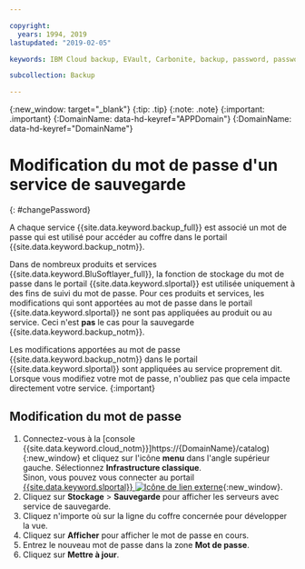 ```yaml
---

copyright:
  years: 1994, 2019
lastupdated: "2019-02-05"

keywords: IBM Cloud backup, EVault, Carbonite, backup, password, password reset

subcollection: Backup

---
```

{:new_window: target="_blank"}
{:tip: .tip}
{:note: .note}
{:important: .important}
{:DomainName: data-hd-keyref="APPDomain"}
{:DomainName: data-hd-keyref="DomainName"}

# Modification du mot de passe d'un service de sauvegarde
{: #changePassword}

A chaque service {{site.data.keyword.backup_full}} est associé un mot de passe qui est utilisé pour accéder au coffre dans le portail {{site.data.keyword.backup_notm}}.

Dans de nombreux produits et services {{site.data.keyword.BluSoftlayer_full}}, la fonction de stockage du mot de passe dans le portail {{site.data.keyword.slportal}} est utilisée uniquement à des fins de suivi du mot de passe. Pour ces produits et services, les modifications qui sont apportées au mot de passe dans le portail {{site.data.keyword.slportal}} ne sont pas appliquées au produit ou au service. Ceci n'est **pas** le cas pour la sauvegarde {{site.data.keyword.backup_notm}}.

Les modifications apportées au mot de passe {{site.data.keyword.backup_notm}} dans le portail {{site.data.keyword.slportal}} sont appliquées au service proprement dit. Lorsque vous modifiez votre mot de passe, n'oubliez pas que cela impacte directement votre service.
{:important}

## Modification du mot de passe

1. Connectez-vous à la [console {{site.data.keyword.cloud_notm}}]https://{DomainName}/catalog){:new_window} et cliquez sur l'icône **menu** dans l'angle supérieur gauche. Sélectionnez **Infrastructure classique**.<br/>
   Sinon, vous pouvez vous connecter au portail [{{site.data.keyword.slportal}} ![Icône de lien externe](../../icons/launch-glyph.svg "Icône de lien externe")](https://control.softlayer.com/){:new_window}.
2. Cliquez sur **Stockage** > **Sauvegarde** pour afficher les serveurs avec service de sauvegarde.
3. Cliquez n'importe où sur la ligne du coffre concernée pour développer la vue.
4. Cliquez sur **Afficher** pour afficher le mot de passe en cours.
5. Entrez le nouveau mot de passe dans la zone **Mot de passe**.
6. Cliquez sur **Mettre à jour**.
